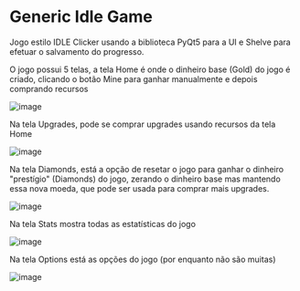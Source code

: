 # Generic Idle Game
Jogo estilo IDLE Clicker usando a biblioteca PyQt5 para a UI e Shelve para efetuar o salvamento do progresso.

O jogo possui 5 telas, a tela Home é onde o dinheiro base (Gold) do jogo é criado, clicando o botão Mine para ganhar manualmente e depois comprando recursos

![image](https://user-images.githubusercontent.com/94933775/143152089-e51f54f3-9b54-456a-a48a-1cb234823ed5.png)

Na tela Upgrades, pode se comprar upgrades usando recursos da tela Home

![image](https://user-images.githubusercontent.com/94933775/143152108-f6224454-efa9-4447-85f1-6e814334cc7f.png)

Na tela Diamonds, está a opção de resetar o jogo para ganhar o dinheiro "prestígio" (Diamonds) do jogo, zerando o dinheiro base mas mantendo essa nova moeda, que pode ser usada para comprar mais upgrades.

![image](https://user-images.githubusercontent.com/94933775/143152118-b95b134c-2c0f-417e-8f9a-7134ea35c058.png)

Na tela Stats mostra todas as estatísticas do jogo

![image](https://user-images.githubusercontent.com/94933775/143152138-ca37f7c4-3425-4c6f-980c-8fb8a490415c.png)

Na tela Options está as opções do jogo (por enquanto não são muitas)

![image](https://user-images.githubusercontent.com/94933775/143152173-c197ba00-0871-425d-91b0-a8046033a41d.png)
